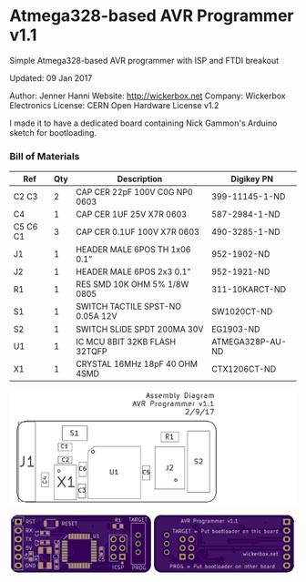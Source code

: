 <!--- start title --->
# Atmega328-based AVR Programmer v1.1
Simple Atmega328-based AVR programmer with ISP and FTDI breakout

Updated: 09 Jan 2017

Author: Jenner Hanni
Website: http://wickerbox.net
Company: Wickerbox Electronics
License: CERN Open Hardware License v1.2

<!--- end title --->
I made it to have a dedicated board containing Nick Gammon's Arduino sketch for bootloading. 

### Bill of Materials

<!--- bom start --->
|Ref|Qty|Description|Digikey PN|
|---|---|-----------|------|
|C2 C3|2|CAP CER 22pF 100V C0G NP0 0603|399-11145-1-ND|
|C4|1|CAP CER 1UF 25V X7R 0603|587-2984-1-ND|
|C5 C6 C1|3|CAP CER 0.1UF 100V X7R 0603|490-3285-1-ND|
|J1|1|HEADER MALE 6POS TH 1x06 0.1”|952-1902-ND|
|J2|1|HEADER MALE 6POS 2x3 0.1”|952-1921-ND|
|R1|1|RES SMD 10K OHM 5% 1/8W 0805|311-10KARCT-ND|
|S1|1|SWITCH TACTILE SPST-NO 0.05A 12V|SW1020CT-ND|
|S2|1|SWITCH SLIDE SPDT 200MA 30V|EG1903-ND|
|U1|1|IC MCU 8BIT 32KB FLASH 32TQFP|ATMEGA328P-AU-ND|
|X1|1|CRYSTAL 16MHz 18pF 40 OHM 4SMD|CTX1206CT-ND|


<!--- bom end --->
![Assembly Diagram](assembly.png)

![Gerber Preview](preview.png)

